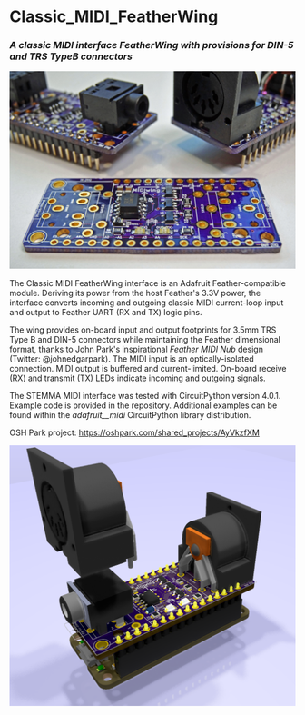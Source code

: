 # Classic_MIDI_FeatherWing

### _A classic MIDI interface FeatherWing with provisions for DIN-5 and TRS TypeB connectors_

![Image of Module](https://github.com/CedarGroveStudios/Classic_MIDI_FeatherWing/blob/master/DSC05764a%20lores.jpg)

The Classic MIDI FeatherWing interface is an Adafruit Feather-compatible module. Deriving its power from the host Feather's 3.3V power, the interface converts incoming and outgoing classic MIDI current-loop input and output to Feather UART (RX and TX) logic pins.

The wing provides on-board input and output footprints for 3.5mm TRS Type B and DIN-5 connectors while maintaining the Feather dimensional format, thanks to John Park's inspirational _Feather MIDI Nub_ design (Twitter: @johnedgarpark). The MIDI input is an optically-isolated connection. MIDI output is buffered and current-limited. On-board receive (RX) and transmit (TX) LEDs indicate incoming and outgoing signals.

The STEMMA MIDI interface was tested with CircuitPython version 4.0.1. Example code is provided in the repository. Additional examples can be found within the _adafruit__midi_ CircuitPython library distribution.

OSH Park project: https://oshpark.com/shared_projects/AyVkzfXM

![Image of Module](https://github.com/CedarGroveStudios/Classic_MIDI_FeatherWing/blob/master/Classic%20MIDI%20FeatherWing%20glam.png)
